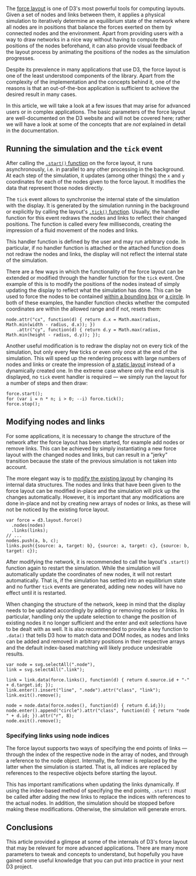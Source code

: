 The [force layout](https://github.com/mbostock/d3/wiki/Force-Layout) is
one of D3's most powerful tools for computing layouts. Given a set of
nodes and links between them, it applies a physical simulation to
iteratively determine an equilibrium state of the network where all
nodes are in positions that balance the forces exerted on them by
connected nodes and the environment. Apart from providing users with a
way to draw networks in a nice way without having to compute the
positions of the nodes beforehand, it can also provide visual feedback
of the layout process by animating the positions of the nodes as the
simulation progresses.

Despite its prevalence in many applications that use D3, the force
layout is one of the least understood components of the library. Apart
from the complexity of the implementation and the concepts behind it,
one of the reasons is that an out-of-the-box application is sufficient
to achieve the desired result in many cases.

In this article, we will take a look at a few issues that may arise for
advanced users or in complex applications. The basic parameters of the
force layout are well-documented on the D3 website and will not be
covered here; rather we will have a look at some of the concepts that
are *not* explained in detail in the documentation.

## Running the simulation and the `tick` event

After calling the [`.start()`
function](https://github.com/mbostock/d3/wiki/Force-Layout#start) on the
force layout, it runs asynchronously, i.e. in parallel to any other
processing in the background. At each step of the simulation, it updates
(among other things) the `x` and `y` coordinates for each of the nodes
given to the force layout. It modifies the data that represent those
nodes directly.

The `tick` event allows to synchronise the internal state of the
simulation with the display. It is generated by the simulation running
in the background or explicitly by calling the layout's [`.tick()`
function](https://github.com/mbostock/d3/wiki/Force-Layout#tick).
Usually, the handler function for this event redraws the nodes and links
to reflect their changed positions. The function is called every few
milliseconds, creating the impression of a fluid movement of the nodes
and links.

This handler function is defined by the user and may run arbitrary code.
In particular, if no handler function is attached or the attached
function does not redraw the nodes and links, the display will not
reflect the internal state of the simulation.

There are a few ways in which the functionality of the force layout can
be extended or modified through the handler function for the `tick`
event. One example of this is to modify the positions of the nodes
instead of simply updating the display to reflect what the simulation
has done. This can be used to force the nodes to be contained [within a
bounding box](http://bl.ocks.org/mbostock/1129492) or [a
circle](http://bl.ocks.org/nsonnad/5993342). 
In both of these examples, the handler function checks whether the computed coordinates are within
the allowed range and if not, resets them:

    node.attr("cx", function(d) { return d.x = Math.max(radius, Math.min(width - radius, d.x)); })
        .attr("cy", function(d) { return d.y = Math.max(radius, Math.min(height - radius, d.y)); });

Another useful modification is to redraw the display not on every tick
of the simulation, but only every few ticks or even only once at the end
of the simulation. This will speed up the rendering process with large
numbers of nodes and links or create the impression of [a static
layout](http://bl.ocks.org/mbostock/1667139) instead of a dynamically
created one. In the extreme case where only the end result is displayed,
no `tick` event handler is required &mdash; we simply run the layout for
a number of steps and then draw:

    force.start();
    for (var i = n * n; i > 0; --i) force.tick();
    force.stop();

## Modifying nodes and links

For some applications, it is necessary to change the structure of the
network after the force layout has been started, for example add nodes
or remove links. This can be achieved by simply instantiating a new
force layout with the changed nodes and links, but can result in a
"jerky" transition because the state of the previous simulation is not
taken into account.

The more elegant way is to [modify the existing
layout](http://bl.ocks.org/mbostock/1095795) by changing its internal
data structures. The nodes and links that have been given to the force
layout can be modified in-place and the simulation will pick up the
changes automatically. However, it is important that any modifications
are done in-place and not by creating new arrays of nodes or links, as
these will not be noticed by the existing force layout.

    var force = d3.layout.force()
      .nodes(nodes)
      .links(links);
    // ...
    nodes.push(a, b, c);
    links.push({source: a, target: b}, {source: a, target: c}, {source: b, target: c});

After modifying the network, it is recommended to call the layout's
`.start()` function again to restart the simulation. While the
simulation will automatically update the coordinates of new nodes, it
will not restart automatically. That is, if the simulation has settled
into an equilibrium state and no further `tick` events are generated,
adding new nodes will have no effect until it is restarted.

When changing the structure of the network, keep in mind that the
display needs to be updated accordingly by adding or removing nodes or
links. In particular, handling only the update selection to change the
position of existing nodes it no longer sufficient and the enter and
exit selections have to be dealt with as well. It is also recommended to
provide a key function to `.data()` that tells D3 how to match data and
DOM nodes, as nodes and links can be added and removed in arbitrary
positions in their respective arrays and the default index-based
matching will likely produce undesirable results.

    var node = svg.selectAll(".node"),
    link = svg.selectAll(".link");
    
    link = link.data(force.links(), function(d) { return d.source.id + "-" + d.target.id; });
    link.enter().insert("line", ".node").attr("class", "link");
    link.exit().remove();

    node = node.data(force.nodes(), function(d) { return d.id;});
    node.enter().append("circle").attr("class", function(d) { return "node " + d.id; }).attr("r", 8);
    node.exit().remove();

### Specifying links using node indices

The force layout supports two ways of specifying the end points of links
&mdash; through the index of the respective node in the array of nodes,
and through a reference to the node object. Internally, the former is
replaced by the latter when the simulation is started. That is, all
indices are replaced by references to the respective objects before
starting the layout.

This has important ramifications when updating the links dynamically. If
using the index-based method of specifying the end points, `.start()`
*must* be called after adding the new links to replace the indices with
references to the actual nodes. In addition, the simulation should be
stopped before making these modifications. Otherwise, the simulation
will generate errors.

## Conclusions

This article provided a glimpse at some of the internals of D3's force
layout that may be relevant for more advanced applications. There are
many more parameters to tweak and concepts to understand, but hopefully
you have gained some useful knowledge that you can put into practice in
your next D3 project.
